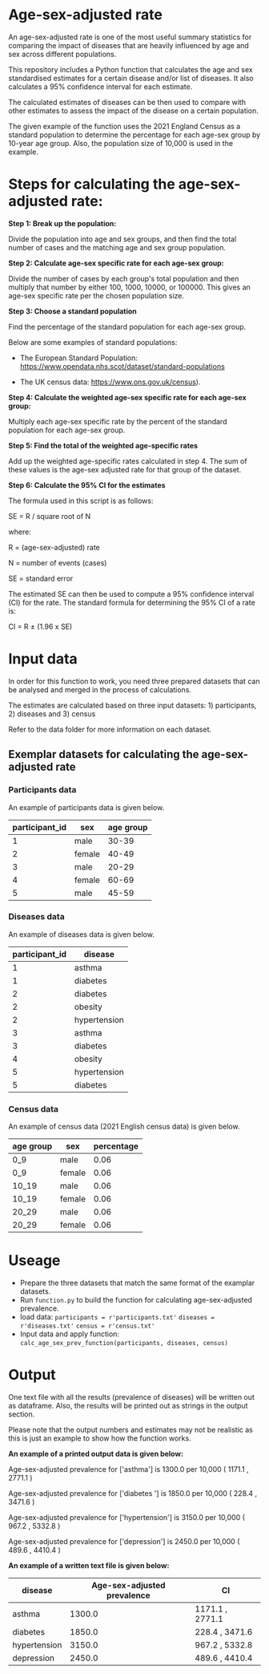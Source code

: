 # Age-sex-adjusted rate
An age-sex-adjusted rate is one of the most useful summary statistics for comparing the impact of diseases that are heavily influenced by age and sex across different populations.

This repository includes a Python function that calculates the age and sex standardised estimates for a certain disease and/or list of diseases. It also calculates a 95% confidence interval for each estimate.

The calculated estimates of diseases can be then used to compare with other estimates to assess the impact of the disease on a certain population.

The given example of the function uses the 2021 England Census as a standard population to determine the percentage for each age-sex group by 10-year age group. Also, the population size of 10,000 is used in the example. 

# Steps for calculating the age-sex-adjusted rate:
**Step 1: Break up the population:**

Divide the population into age and sex groups, and then find the total number of cases and the matching age and sex group population.

**Step 2: Calculate age-sex specific rate for each age-sex group:**

Divide the number of cases by each group's total population and then multiply that number by either 100, 1000, 10000, or 100000. This gives an age-sex specific rate per the chosen population size.

**Step 3: Choose a standard population**

Find the percentage of the standard population for each age-sex group.

Below are some examples of standard populations:

- The European Standard Population: https://www.opendata.nhs.scot/dataset/standard-populations

- The UK census data: https://www.ons.gov.uk/census).

**Step 4: Calculate the weighted age-sex specific rate for each age-sex group:**

Multiply each age-sex specific rate by the percent of the standard population for each age-sex group.

**Step 5: Find the total of the weighted age-specific rates**

Add up the weighted age-specific rates calculated in step 4. The sum of these values is the age-sex adjusted rate for that group of the dataset.

**Step 6: Calculate the 95% CI for the estimates**

The formula used in this script is as follows:

SE = R / square root of N

where:

R = (age-sex-adjusted) rate

N = number of events (cases)

SE = standard error

The estimated SE can then be used to compute a 95% confidence interval (CI) for the rate. The
standard formula for determining the 95% CI of a rate is:

CI = R ± (1.96 x SE)

# Input data
In order for this function to work, you need three prepared datasets that can be analysed and merged in the process of calculations. 

The estimates are calculated based on three input datasets: 1) participants, 2) diseases and 3) census

Refer to the data folder for more information on each dataset.

## Exemplar datasets for calculating the age-sex-adjusted rate

### Participants data
An example of participants data is given below.


| participant_id | sex | age group | 
| ------------- | ------------- | ------------
| 1 | male | 30-39 |
| 2 | female | 40-49 |
| 3 | male | 20-29 |
| 4 | female | 60-69 |
| 5 | male | 45-59 |

### Diseases data
An example of diseases data is given below.


| participant_id | disease |
| ------------- | ------------- |
| 1 | asthma |
| 1 | diabetes |
| 2 | diabetes |
| 2 | obesity |
| 2 | hypertension |
| 3| asthma |
| 3 | diabetes |
| 4 | obesity |
| 5 | hypertension |
| 5 | diabetes |

### Census data
An example of census data (2021 English census data) is given below.

| age group | sex | percentage | 
| ------------- | ------------- | ------------
| 0_9 | male | 0.06
| 0_9	| female | 0.06
| 10_19 | male | 0.06
| 10_19	| female |	0.06
| 20_29 | male |0.06
| 20_29 | female |0.06


# Useage

- Prepare the three datasets that match the same format of the examplar datasets.
- Run `function.py` to build the function for calculating age-sex-adjusted prevalence.
- load data:
`participants = r'participants.txt'`
`diseases = r'diseases.txt'`
`census = r'census.txt'`
- Input data and apply function:
`calc_age_sex_prev_function(participants, diseases, census)`


# Output

One text file with all the results (prevalence of diseases) will be written out as dataframe. Also, the results will be printed out as strings in the output section. 

Please note that the output numbers and estimates may not be realistic as this is just an example to show how the function works.

**An example of a printed output data is given below:**


Age-sex-adjusted prevalence for ['asthma'] is 1300.0 per 10,000 ( 1171.1 , 2771.1 )


Age-sex-adjusted prevalence for ['diabetes '] is 1850.0 per 10,000 ( 228.4 , 3471.6 )


Age-sex-adjusted prevalence for ['hypertension'] is 3150.0 per 10,000 ( 967.2 , 5332.8 )


Age-sex-adjusted prevalence for ['depression'] is 2450.0 per 10,000 ( 489.6 , 4410.4 )


**An example of a written text file is given below:**

| disease | Age-sex-adjusted prevalence | CI | 
| ------------- | ------------- | ------------
| asthma | 1300.0 | 1171.1 , 2771.1 
| diabetes	| 1850.0 | 228.4 , 3471.6 
| hypertension | 3150.0 | 967.2 , 5332.8
| depression	| 2450.0 | 489.6 , 4410.4

